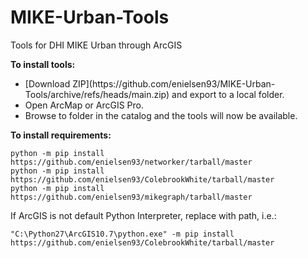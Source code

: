 # MIKE-Urban-Tools
Tools for DHI MIKE Urban through ArcGIS

<b>To install tools:</b>
<ul>
  <li>[Download ZIP](https://github.com/enielsen93/MIKE-Urban-Tools/archive/refs/heads/main.zip) and export to a local folder.</li>
  <li>Open ArcMap or ArcGIS Pro.</li>
  <li>Browse to folder in the catalog and the tools will now be available.</li>
</ul>

<b>To install requirements:</b>

```
python -m pip install https://github.com/enielsen93/networker/tarball/master
python -m pip install https://github.com/enielsen93/ColebrookWhite/tarball/master
python -m pip install https://github.com/enielsen93/mikegraph/tarball/master

```
If ArcGIS is not default Python Interpreter, replace <python> with path, i.e.: 

```
"C:\Python27\ArcGIS10.7\python.exe" -m pip install https://github.com/enielsen93/ColebrookWhite/tarball/master
```
